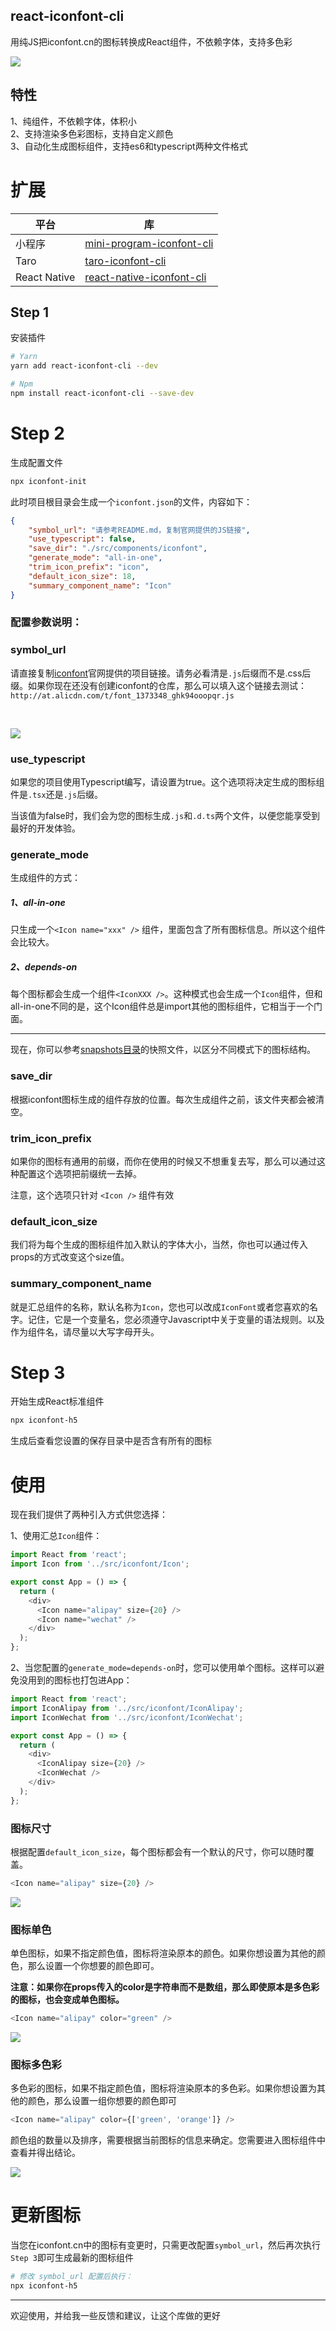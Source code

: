 ## react-iconfont-cli
用纯JS把iconfont.cn的图标转换成React组件，不依赖字体，支持多色彩

![](https://github.com/fwh1990/react-iconfont-cli/blob/master/images/icons.png?raw=true)

## 特性

1、纯组件，不依赖字体，体积小
<br />
2、支持渲染多色彩图标，支持自定义颜色
<br />
3、自动化生成图标组件，支持es6和typescript两种文件格式

# 扩展
|平台|库|
|----|---|
|小程序|[mini-program-iconfont-cli](https://github.com/fwh1990/mini-program-iconfont-cli)|
|Taro|[taro-iconfont-cli](https://github.com/fwh1990/taro-iconfont-cli)|
|React Native|[react-native-iconfont-cli](https://github.com/fwh1990/react-native-iconfont-cli)|

## Step 1
安装插件
```bash
# Yarn
yarn add react-iconfont-cli --dev

# Npm
npm install react-iconfont-cli --save-dev
```

# Step 2
生成配置文件
```bash
npx iconfont-init
```
此时项目根目录会生成一个`iconfont.json`的文件，内容如下：
```json
{
    "symbol_url": "请参考README.md，复制官网提供的JS链接",
    "use_typescript": false,
    "save_dir": "./src/components/iconfont",
    "generate_mode": "all-in-one",
    "trim_icon_prefix": "icon",
    "default_icon_size": 18,
    "summary_component_name": "Icon"
}
```
### 配置参数说明：
### symbol_url
请直接复制[iconfont](http://iconfont.cn)官网提供的项目链接。请务必看清是`.js`后缀而不是.css后缀。如果你现在还没有创建iconfont的仓库，那么可以填入这个链接去测试：`http://at.alicdn.com/t/font_1373348_ghk94ooopqr.js`

<br />

![](https://github.com/fwh1990/react-iconfont-cli/blob/master/images/symbol-url.png?raw=true)

### use_typescript
如果您的项目使用Typescript编写，请设置为true。这个选项将决定生成的图标组件是`.tsx`还是`.js`后缀。

当该值为false时，我们会为您的图标生成`.js`和`.d.ts`两个文件，以便您能享受到最好的开发体验。

### generate_mode
生成组件的方式：
##### 1、all-in-one
只生成一个`<Icon name="xxx" />` 组件，里面包含了所有图标信息。所以这个组件会比较大。
##### 2、depends-on
每个图标都会生成一个组件`<IconXXX />`。这种模式也会生成一个`Icon`组件，但和all-in-one不同的是，这个Icon组件总是import其他的图标组件，它相当于一个门面。

------

现在，你可以参考[snapshots目录](https://github.com/fwh1990/react-iconfont-cli/tree/master/snapshots)的快照文件，以区分不同模式下的图标结构。

### save_dir
根据iconfont图标生成的组件存放的位置。每次生成组件之前，该文件夹都会被清空。

### trim_icon_prefix
如果你的图标有通用的前缀，而你在使用的时候又不想重复去写，那么可以通过这种配置这个选项把前缀统一去掉。

注意，这个选项只针对 `<Icon />` 组件有效

### default_icon_size
我们将为每个生成的图标组件加入默认的字体大小，当然，你也可以通过传入props的方式改变这个size值。


### summary_component_name
就是汇总组件的名称，默认名称为`Icon`，您也可以改成`IconFont`或者您喜欢的名字。记住，它是一个变量名，您必须遵守Javascript中关于变量的语法规则。以及作为组件名，请尽量以大写字母开头。

# Step 3
开始生成React标准组件
```bash
npx iconfont-h5
```
生成后查看您设置的保存目录中是否含有所有的图标

# 使用

现在我们提供了两种引入方式供您选择：

1、使用汇总`Icon`组件：
```typescript jsx
import React from 'react';
import Icon from '../src/iconfont/Icon';

export const App = () => {
  return (
    <div>
      <Icon name="alipay" size={20} />
      <Icon name="wechat" />
    </div>
  );
};
```

2、当您配置的`generate_mode=depends-on`时，您可以使用单个图标。这样可以避免没用到的图标也打包进App：

```typescript jsx
import React from 'react';
import IconAlipay from '../src/iconfont/IconAlipay';
import IconWechat from '../src/iconfont/IconWechat';

export const App = () => {
  return (
    <div>
      <IconAlipay size={20} />
      <IconWechat />
    </div>
  );
};
```

### 图标尺寸
根据配置`default_icon_size`，每个图标都会有一个默认的尺寸，你可以随时覆盖。
```typescript jsx
<Icon name="alipay" size={20} />
```
![](https://github.com/fwh1990/react-iconfont-cli/blob/master/images/default-color-icon.png?raw=true)
### 图标单色
单色图标，如果不指定颜色值，图标将渲染原本的颜色。如果你想设置为其他的颜色，那么设置一个你想要的颜色即可。

**注意：如果你在props传入的color是字符串而不是数组，那么即使原本是多色彩的图标，也会变成单色图标。**

```typescript jsx
<Icon name="alipay" color="green" />
```
![](https://github.com/fwh1990/react-iconfont-cli/blob/master/images/one-color-icon.png?raw=true)

### 图标多色彩
多色彩的图标，如果不指定颜色值，图标将渲染原本的多色彩。如果你想设置为其他的颜色，那么设置一组你想要的颜色即可
```typescript jsx
<Icon name="alipay" color={['green', 'orange']} />
```
颜色组的数量以及排序，需要根据当前图标的信息来确定。您需要进入图标组件中查看并得出结论。


![](https://github.com/fwh1990/react-iconfont-cli/blob/master/images/multi-color-icon.png?raw=true)

# 更新图标
当您在iconfont.cn中的图标有变更时，只需更改配置`symbol_url`，然后再次执行`Step 3`即可生成最新的图标组件
```bash
# 修改 symbol_url 配置后执行：
npx iconfont-h5
```

--------

欢迎使用，并给我一些反馈和建议，让这个库做的更好
